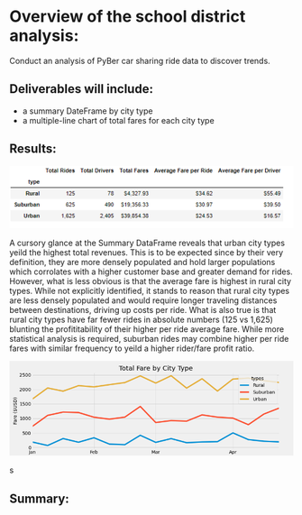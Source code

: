 # Overview of the school district analysis:
Conduct an analysis of PyBer car sharing ride data to discover trends.
## Deliverables will include:
* a summary DateFrame by city type
* a multiple-line chart of total fares for each city type

## Results:
 
 ![summary_dataframe](https://github.com/cortesh/PyBer_Analysis/blob/main/Resources/summary_dataframe.PNG)

A cursory glance at the Summary DataFrame reveals that urban city types yeild the highest total revenues. This is to be expected since by their very definition, they are more densely populated and hold larger populations which corrolates with a higher customer base and greater demand for rides.  However, what is less obvious is that the average fare is highest in rural city types.  While not explicitly identified, it stands to reason that rural city types are less densely populated and would require longer traveling distances between destinations, driving up costs per ride.  What is also true is that rural city types have far fewer rides in absolute numbers (125 vs 1,625) blunting the profititability of their higher per ride average fare.  While more statistical analysis is required, suburban rides may combine higher per ride fares with similar frequency to yeild a higher rider/fare profit ratio.
 
 ![PyBer_fare_summary](https://github.com/cortesh/PyBer_Analysis/blob/main/analysis/PyBer_fare_summary.png)
 
 

s

## Summary: 

